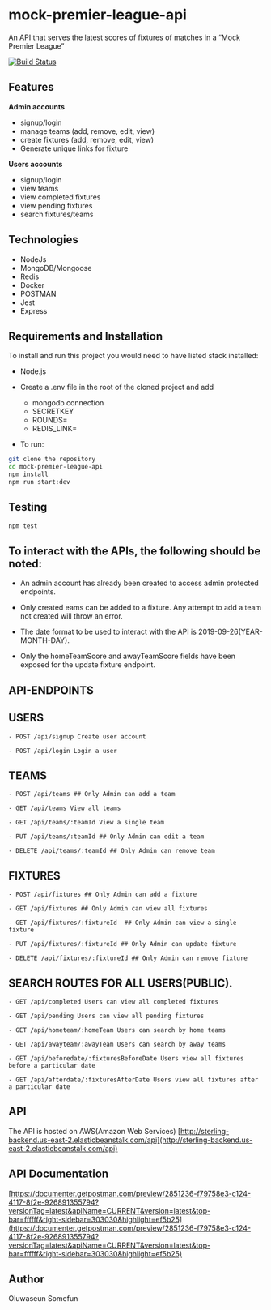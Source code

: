 # mock-premier-league-api
An API that serves the latest scores of fixtures of matches in a “Mock Premier League”

[![Build Status](https://travis-ci.org/danoseun/mock-premier-league-api.svg?branch=master)](https://travis-ci.org/danoseun/mock-premier-league-api)

## Features

**Admin accounts**
- signup/login
- manage teams (add, remove, edit, view)
- create fixtures (add, remove, edit, view)
- Generate unique links for fixture

**Users accounts**

- signup/login
- view teams
- view completed fixtures
- view pending fixtures
- search fixtures/teams

## Technologies

- NodeJs
- MongoDB/Mongoose
- Redis
- Docker
- POSTMAN
- Jest
- Express

## Requirements and Installation

To install and run this project you would need to have listed stack installed:

- Node.js

- Create a .env file in the root of the cloned project and add
  - mongodb connection
  - SECRETKEY
  - ROUNDS=<Number of rounds to hash password>
  - REDIS_LINK=

- To run:

```sh
git clone the repository
cd mock-premier-league-api
npm install
npm run start:dev
```

## Testing

```sh
npm test
```


## To interact with the APIs, the following should be noted:

  - An admin account has already been created to access admin protected endpoints.
  
  - Only created eams can be added to a fixture. Any attempt to add a team not created will throw an error.
  
  - The date format to be used to interact with the API is 2019-09-26(YEAR-MONTH-DAY).
  
  - Only the homeTeamScore and awayTeamScore fields have been exposed for the update fixture endpoint.
  
## API-ENDPOINTS

   ## USERS
   
`- POST /api/signup Create user account`

`- POST /api/login Login a user`

   ## TEAMS

`- POST /api/teams ## Only Admin can add a team`

`- GET /api/teams View all teams`

`- GET /api/teams/:teamId View a single team`

`- PUT /api/teams/:teamId ## Only Admin can edit a team`

`- DELETE /api/teams/:teamId ## Only Admin can remove team`

   ## FIXTURES

`- POST /api/fixtures ## Only Admin can add a fixture`

`- GET /api/fixtures ## Only Admin can view all fixtures`

`- GET /api/fixtures/:fixtureId  ## Only Admin can view a single fixture`

`- PUT /api/fixtures/:fixtureId ## Only Admin can update fixture`

`- DELETE /api/fixtures/:fixtureId ## Only Admin can remove fixture`

   ## SEARCH ROUTES FOR ALL USERS(PUBLIC).
   
   `- GET /api/completed Users can view all completed fixtures`
   
   `- GET /api/pending Users can view all pending fixtures`
    
   `- GET /api/hometeam/:homeTeam Users can search by home teams`
   
   `- GET /api/awayteam/:awayTeam Users can search by away teams`
   
   `- GET /api/beforedate/:fixturesBeforeDate Users view all fixtures before a particular date`
   
   `- GET /api/afterdate/:fixturesAfterDate Users view all fixtures after a particular date`
   

## API

The API is hosted on AWS(Amazon Web Services)
[http://sterling-backend.us-east-2.elasticbeanstalk.com/api](http://sterling-backend.us-east-2.elasticbeanstalk.com/api)

## API Documentation

[https://documenter.getpostman.com/preview/2851236-f79758e3-c124-4117-8f2e-926891355794?versionTag=latest&apiName=CURRENT&version=latest&top-bar=ffffff&right-sidebar=303030&highlight=ef5b25](https://documenter.getpostman.com/preview/2851236-f79758e3-c124-4117-8f2e-926891355794?versionTag=latest&apiName=CURRENT&version=latest&top-bar=ffffff&right-sidebar=303030&highlight=ef5b25)

## Author

Oluwaseun Somefun
